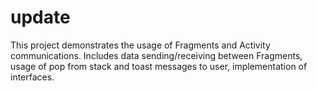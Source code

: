 # update

This project demonstrates the usage of Fragments and Activity communications.
Includes data sending/receiving between Fragments, usage of pop from stack and toast messages to user, implementation of interfaces.
